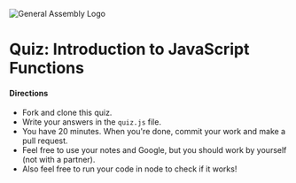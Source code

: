![General Assembly Logo](http://i.imgur.com/ke8USTq.png)

# Quiz: Introduction to JavaScript Functions

#### Directions

* Fork and clone this quiz.
* Write your answers in the `quiz.js` file.
* You have 20 minutes. When you're done, commit your work and make a pull request.
* Feel free to use your notes and Google, but you should work by yourself (not with a partner).
* Also feel free to run your code in node to check if it works!
